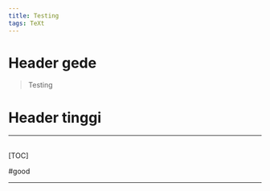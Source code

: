 ```yaml
---
title: Testing
tags: TeXt
---
```

# Header gede #
> Testing

# Header tinggi #

-----------------------------
<br/>
[TOC]

#good

---
